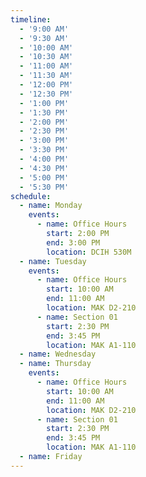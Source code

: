 ```yaml
---
timeline:
  - '9:00 AM'
  - '9:30 AM'
  - '10:00 AM'
  - '10:30 AM'
  - '11:00 AM'
  - '11:30 AM'
  - '12:00 PM'
  - '12:30 PM'
  - '1:00 PM'
  - '1:30 PM'
  - '2:00 PM'
  - '2:30 PM'
  - '3:00 PM'
  - '3:30 PM'
  - '4:00 PM'
  - '4:30 PM'
  - '5:00 PM'
  - '5:30 PM'
schedule:
  - name: Monday
    events:
      - name: Office Hours
        start: 2:00 PM
        end: 3:00 PM
        location: DCIH 530M
  - name: Tuesday
    events:
      - name: Office Hours
        start: 10:00 AM
        end: 11:00 AM
        location: MAK D2-210
      - name: Section 01
        start: 2:30 PM
        end: 3:45 PM
        location: MAK A1-110
  - name: Wednesday
  - name: Thursday
    events:
      - name: Office Hours
        start: 10:00 AM
        end: 11:00 AM
        location: MAK D2-210
      - name: Section 01
        start: 2:30 PM
        end: 3:45 PM
        location: MAK A1-110
  - name: Friday
---
```

